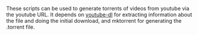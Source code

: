 These scripts can be used to generate torrents of videos from youtube via the
youtube URL. It depends on [youtube-dl]() for extracting information about the
file and doing the initial download, and mktorrent for generating the .torrent
file.
